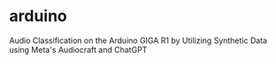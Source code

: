 # arduino
Audio Classification on the Arduino GIGA R1 by Utilizing Synthetic Data using Meta's Audiocraft and ChatGPT
